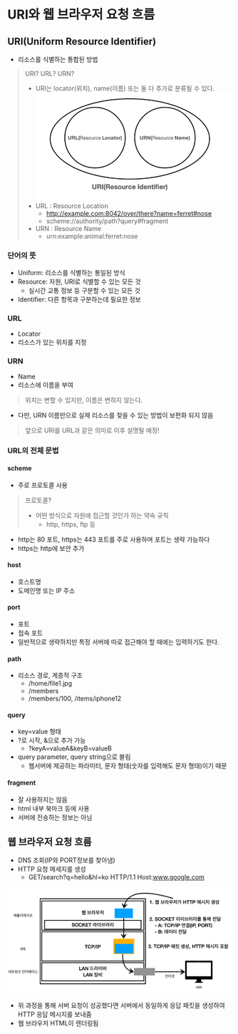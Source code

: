 # URI와 웹 브라우저 요청 흐름
## URI(Uniform Resource Identifier)
- 리소스를 식별하는 통합된 방법
> URI? URL? URN?
> - URI는 locator(위치), name(이름) 또는 둘 다 추가로 분류될 수 있다.
> ![img.png](images/uri.png)
> - URL : Resource Location
>   - http://example.com:8042/over/there?name=ferret#nose
>   - scheme://authority/path?query#fragment
> - URN : Resource Name
>   - urn:example:animal:ferret:nose

### 단어의 뜻
- Uniform: 리소스를 식별하는 통일된 방식
- Resource: 자원, URI로 식별할 수 있는 모든 것 
  - 실시간 교통 정보 등 구분할 수 있는 모든 것
- Identifier: 다른 항목과 구분하는데 필요한 정보

### URL
- Locator
- 리소스가 있는 위치를 지정

### URN
- Name
- 리소스에 이름을 부여

> 위치는 변할 수 있지만, 이름은 변하지 않는다.
- 다만, URN 이름만으로 실제 리소스를 찾을 수 있는 방법이 보편화 되지 않음

> 앞으로 URI를 URL과 같은 의미로 이후 설명될 예정!

### URL의 전체 문법
#### scheme
- 주로 프로토콜 사용
> 프로토콜?
> - 어떤 방식으로 자원에 접근할 것인가 하는 약속 규칙
>   - http, https, ftp 등
- http는 80 포트, https는 443 포트를 주로 사용하며 포트는 생략 가능하다
- https는 http에 보안 추가

#### host
- 호스트명
- 도메인명 또는 IP 주소

#### port
- 포트
- 접속 포트
- 일반적으로 생략하지만 특정 서버에 따로 접근해야 할 때에는 입력하기도 한다.

#### path
- 리소스 경로, 계층적 구조
  - /home/file1.jpg
  - /members
  - /members/100, /items/iphone12

#### query
- key=value 형태
- ?로 시작, &으로 추가 가능
  - ?keyA=valueA&keyB=valueB
- query parameter, query string으로 불림
  - 웹서버에 제공하는 파라미터, 문자 형태(숫자를 입력해도 문자 형태)이기 때문
#### fragment
- 잘 사용하지는 않음
- html 내부 북마크 등에 사용
- 서버에 전송하는 정보는 아님

## 웹 브라우저 요청 흐름
- DNS 조회(IP와 PORT정보를 찾아냄)
- HTTP 요청 메세지를 생성
	- GET/search?q=hello&hl=ko HTTP/1.1
    Host:www.google.com

![img.png](images/http.png)
- 위 과정을 통해 서버 요청이 성공했다면 서버에서 동일하게 응답 패킷을 생성하여 HTTP 응답 메시지를 보내줌
- 웹 브라우저 HTML이 렌더링됨